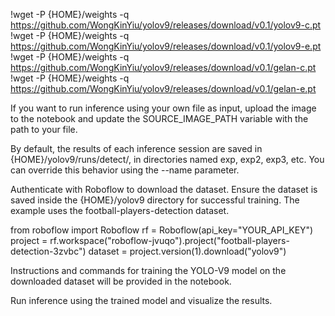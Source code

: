 
!wget -P {HOME}/weights -q https://github.com/WongKinYiu/yolov9/releases/download/v0.1/yolov9-c.pt
!wget -P {HOME}/weights -q https://github.com/WongKinYiu/yolov9/releases/download/v0.1/yolov9-e.pt
!wget -P {HOME}/weights -q https://github.com/WongKinYiu/yolov9/releases/download/v0.1/gelan-c.pt
!wget -P {HOME}/weights -q https://github.com/WongKinYiu/yolov9/releases/download/v0.1/gelan-e.pt


If you want to run inference using your own file as input, upload the image to the notebook and update the SOURCE_IMAGE_PATH variable with the path to your file.

By default, the results of each inference session are saved in {HOME}/yolov9/runs/detect/, in directories named exp, exp2, exp3, etc. You can override this behavior using the --name parameter.

Authenticate with Roboflow to download the dataset. Ensure the dataset is saved inside the {HOME}/yolov9 directory for successful training. The example uses the football-players-detection dataset.

from roboflow import Roboflow
rf = Roboflow(api_key="YOUR_API_KEY")
project = rf.workspace("roboflow-jvuqo").project("football-players-detection-3zvbc")
dataset = project.version(1).download("yolov9")


Instructions and commands for training the YOLO-V9 model on the downloaded dataset will be provided in the notebook.

Run inference using the trained model and visualize the results.
